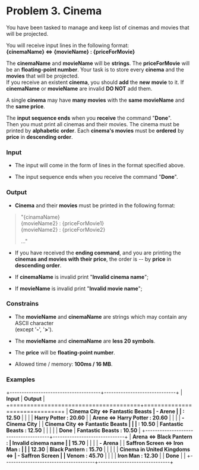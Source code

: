 Problem 3. Cinema
=================

You have been tasked to manage and keep list of cinemas and movies that
will be projected.

You will receive input lines in the following format:\
**{cinemaName} \<=\> {movieName} : {priceForMovie}**

The **cinemaName** and **movieName** will be **strings**. The
**priceForMovie** will be an **floating-point number**. Your task is to
store every **cinema** and the **movies** that will be projected.\
If you receive an existent **cinema**, you should **add** the **new**
**movie** to it. If **cinemaName** or **movieName** are invalid **DO
NOT** add them.

A single **cinema** may have **many movies** with the **same movieName**
and the **same price**.

The **input sequence ends** when you **receive** the command
"**Done**".\
Then you must print all cinemas and their movies. The cinema must be
printed by **alphabetic** **order**. Each **cinema's movies** must be
**ordered** by **price** in **descending order**.

### Input

-   The input will come in the form of lines in the format specified
    above.

-   The input sequence ends when you receive the command "**Done**".

### Output

-   **Cinema** and their **movies** must be printed in the following
    format:

> "{cinamaName}\
> {movieName2} : {priceForMovie1}\
> {movieName2} : {priceForMovie2}
>
> ..."

-   If you have received the **ending command**, and you are printing
    the **cinemas and movies with their price**, the order is -- by
    **price** in **descending order**.

-   If **cinemaName** is invalid print "**Invalid cinema name**";

-   If **movieName** is invalid print "**Invalid movie name**";

### Constrains

-   The **movieName** and **cinemaName** are strings which may contain
    any ASCII character\
    (except '**-**', '**\>**').

-   The **movieName** and **cinemaName** are **less 20 symbols**.

-   The **price** will be **floating-point number**.

-   Allowed time / memory: **100ms / 16 MB**.

### Examples

+--------------------------------------+------------------------------+
| **Input**                            | **Output**                   |
+======================================+==============================+
| **Cinema City \<=\> Fantastic Beasts | **- Arene**                  |
| : 12.50**                            |                              |
|                                      | **Harry Potter : 20.60**     |
| **Arene \<=\> Harry Potter : 20.60** |                              |
|                                      | **- Cinema City**            |
| **Cinema City \<=\> Fantastic Beasts |                              |
| : 10.50**                            | **Fantastic Beasts : 12.50** |
|                                      |                              |
| **Done**                             | **Fantastic Beasts : 10.50** |
+--------------------------------------+------------------------------+
| **Arena \<=\> Black Pantern :        | **Invalid cinema name**      |
| 15.70**                              |                              |
|                                      | **- Arena**                  |
| **Saffron Screen \<=\> Iron Man :    |                              |
| 12.30**                              | **Black Pantern : 15.70**    |
|                                      |                              |
| **Cinema in United Kingdoms \<=\>    | **- Saffron Screen**         |
| Venom : 45.70**                      |                              |
|                                      | **Iron Man : 12.30**         |
| **Done**                             |                              |
+--------------------------------------+------------------------------+
